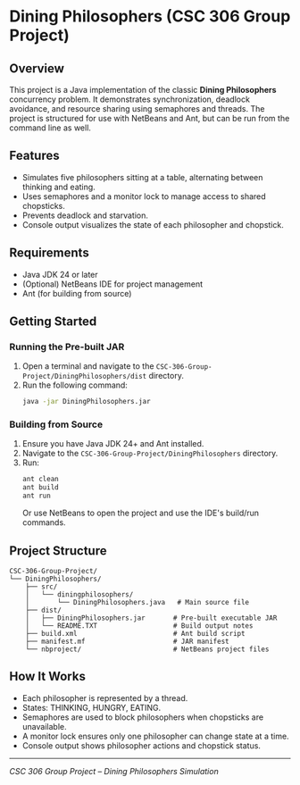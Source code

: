 # Dining Philosophers (CSC 306 Group Project)

## Overview
This project is a Java implementation of the classic **Dining Philosophers** concurrency problem. It demonstrates synchronization, deadlock avoidance, and resource sharing using semaphores and threads. The project is structured for use with NetBeans and Ant, but can be run from the command line as well.

## Features
- Simulates five philosophers sitting at a table, alternating between thinking and eating.
- Uses semaphores and a monitor lock to manage access to shared chopsticks.
- Prevents deadlock and starvation.
- Console output visualizes the state of each philosopher and chopstick.

## Requirements
- Java JDK 24 or later
- (Optional) NetBeans IDE for project management
- Ant (for building from source)

## Getting Started

### Running the Pre-built JAR
1. Open a terminal and navigate to the `CSC-306-Group-Project/DiningPhilosophers/dist` directory.
2. Run the following command:
   ```sh
   java -jar DiningPhilosophers.jar
   ```

### Building from Source
1. Ensure you have Java JDK 24+ and Ant installed.
2. Navigate to the `CSC-306-Group-Project/DiningPhilosophers` directory.
3. Run:
   ```sh
   ant clean
   ant build
   ant run
   ```
   Or use NetBeans to open the project and use the IDE's build/run commands.

## Project Structure
```
CSC-306-Group-Project/
└── DiningPhilosophers/
    ├── src/
    │   └── diningphilosophers/
    │       └── DiningPhilosophers.java   # Main source file
    ├── dist/
    │   ├── DiningPhilosophers.jar       # Pre-built executable JAR
    │   └── README.TXT                   # Build output notes
    ├── build.xml                        # Ant build script
    ├── manifest.mf                      # JAR manifest
    └── nbproject/                       # NetBeans project files
```

## How It Works
- Each philosopher is represented by a thread.
- States: THINKING, HUNGRY, EATING.
- Semaphores are used to block philosophers when chopsticks are unavailable.
- A monitor lock ensures only one philosopher can change state at a time.
- Console output shows philosopher actions and chopstick status.
 
---
*CSC 306 Group Project – Dining Philosophers Simulation* 

